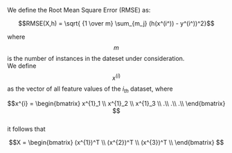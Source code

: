 
We define the Root Mean Square Error (RMSE) as: 

$$RMSE(X,h) = \sqrt{ {1 \over m}     \sum_{m_j} (h(x^(i^)) - y^(i^))^2}$$ 

where $$m$$ is the number of instances in the dateset under consideration. <br> We define $$x^{(i)}$$ as the vector of all feature values of the $i_{th}$ dataset, where

$$x^{i} = \begin{bmatrix}
x^{1}_1 \\
x^{1}_2 \\
x^{1}_3 \\
.\\
.\\
.\\
\end{bmatrix}
$$
<br>
it follows that

$$X = \begin{bmatrix} 
   (x^{1})^T \\
   (x^{2})^T \\
   (x^{3})^T \\
   \end{bmatrix}
$$

